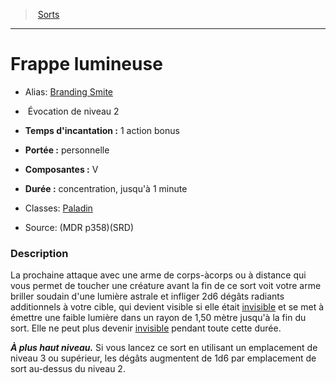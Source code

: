 ﻿> [Sorts](hd_spells.md)

---

# Frappe lumineuse

- Alias: [Branding Smite](srd_spells_branding_smite.md)

-  Évocation de niveau 2

- **Temps d'incantation :** 1 action bonus

- **Portée :** personnelle

- **Composantes :** V</Components-->

- **Durée :** concentration, jusqu'à 1 minute

- Classes: [Paladin](hd_paladin.md)

- Source: (MDR p358)(SRD)

### Description

La prochaine attaque avec une arme de corps-àcorps ou à distance qui vous permet de toucher une créature avant la fin de ce sort voit votre arme briller soudain d'une lumière astrale et infliger 2d6 dégâts radiants additionnels à votre cible, qui devient visible si elle était [invisible](hd_conditions_invisible.md) et se met à émettre une faible lumière dans un rayon de 1,50 mètre jusqu'à la fin du sort. Elle ne peut plus devenir [invisible](hd_conditions_invisible.md) pendant toute cette durée.

**_À plus haut niveau._** Si vous lancez ce sort en utilisant un emplacement de niveau 3 ou supérieur, les dégâts augmentent de 1d6 par emplacement de sort au-dessus du niveau 2.

